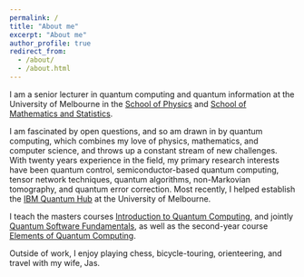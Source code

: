 ```yaml
---
permalink: /
title: "About me"
excerpt: "About me"
author_profile: true
redirect_from: 
  - /about/
  - /about.html
---
```


I am a senior lecturer in quantum computing and quantum information at the University of Melbourne in the [School of Physics](https://physics.unimelb.edu.au/) and [School of Mathematics and Statistics](https://ms.unimelb.edu.au/).

I am fascinated by open questions, and so am drawn in by quantum computing, which combines my love of physics, mathematics, and computer science, and throws up a constant stream of new challenges. With twenty years experience in the field, my primary research interests have been quantum control, semiconductor-based quantum computing, tensor network techniques, quantum algorithms, non-Markovian tomography, and quantum error correction. Most recently, I helped establish the [IBM Quantum Hub](https://www.unimelb.edu.au/quantumhub) at the University of Melbourne.

I teach the masters courses [Introduction to Quantum Computing](https://handbook.unimelb.edu.au/2021/subjects/mult90063), and jointly [Quantum Software Fundamentals](https://handbook.unimelb.edu.au/subjects/comp90084), as well as the second-year course [Elements of Quantum Computing](https://handbook.unimelb.edu.au/2021/subjects/mult20015).

Outside of work, I enjoy playing chess, bicycle-touring, orienteering, and travel with my wife, Jas.